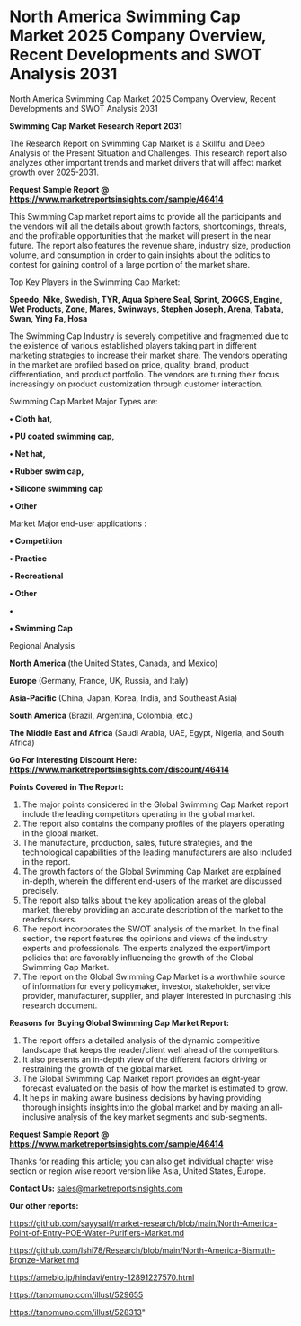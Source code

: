 # North America Swimming Cap Market 2025 Company Overview, Recent Developments and SWOT Analysis 2031
North America Swimming Cap Market 2025 Company Overview, Recent Developments and SWOT Analysis 2031

<strong>Swimming Cap Market Research Report 2031</strong>

The Research Report on Swimming Cap Market is a Skillful and Deep Analysis of the Present Situation and Challenges. This research report also analyzes other important trends and market drivers that will affect market growth over 2025-2031.

<strong>Request Sample Report @ <a href=https://www.marketreportsinsights.com/sample/46414>https://www.marketreportsinsights.com/sample/46414</a></strong>

This Swimming Cap market report aims to provide all the participants and the vendors will all the details about growth factors, shortcomings, threats, and the profitable opportunities that the market will present in the near future. The report also features the revenue share, industry size, production volume, and consumption in order to gain insights about the politics to contest for gaining control of a large portion of the market share.

Top Key Players in the Swimming Cap Market:

<strong>Speedo, Nike, Swedish, TYR, Aqua Sphere Seal, Sprint, ZOGGS, Engine, Wet Products, Zone, Mares, Swinways, Stephen Joseph, Arena, Tabata, Swan, Ying Fa, Hosa</strong>

The Swimming Cap Industry is severely competitive and fragmented due to the existence of various established players taking part in different marketing strategies to increase their market share. The vendors operating in the market are profiled based on price, quality, brand, product differentiation, and product portfolio. The vendors are turning their focus increasingly on product customization through customer interaction.

Swimming Cap Market Major Types are:

<strong>•  Cloth hat,

•  PU coated swimming cap,

•  Net hat,

•  Rubber swim cap,

•  Silicone swimming cap

•  Other</strong>

Market Major end-user applications :

<strong>•  Competition

•  Practice

•  Recreational

•  Other

•  

•  Swimming Cap</strong>

Regional Analysis

</u><strong><b>North America</b></strong> (the United States, Canada, and Mexico)

<strong><b>Europe </b></strong>(Germany, France, UK, Russia, and Italy)

<strong><b>Asia-Pacific</b></strong> (China, Japan, Korea, India, and Southeast Asia)

<strong><b>South America</b></strong> (Brazil, Argentina, Colombia, etc.)

<strong><b>The Middle East and Africa</b></strong> (Saudi Arabia, UAE, Egypt, Nigeria, and South Africa)

<strong>Go For Interesting Discount Here: <a href=https://www.marketreportsinsights.com/discount/46414>https://www.marketreportsinsights.com/discount/46414</a></strong>

<strong>Points Covered in The Report:</strong>
<ol>
  <li>The major points considered in the Global Swimming Cap Market report include the leading competitors operating in the global market.</li>
  <li>The report also contains the company profiles of the players operating in the global market.</li>
  <li>The manufacture, production, sales, future strategies, and the technological capabilities of the leading manufacturers are also included in the report.</li>
  <li>The growth factors of the Global Swimming Cap Market are explained in-depth, wherein the different end-users of the market are discussed precisely.</li>
  <li>The report also talks about the key application areas of the global market, thereby providing an accurate description of the market to the readers/users.</li>
  <li>The report incorporates the SWOT analysis of the market. In the final section, the report features the opinions and views of the industry experts and professionals. The experts analyzed the export/import policies that are favorably influencing the growth of the Global Swimming Cap Market.</li>
  <li>The report on the Global Swimming Cap Market is a worthwhile source of information for every policymaker, investor, stakeholder, service provider, manufacturer, supplier, and player interested in purchasing this research document.</li>
</ol>
<strong>Reasons for Buying Global Swimming Cap Market Report:</strong>

<ol>
  <li>The report offers a detailed analysis of the dynamic competitive landscape that keeps the reader/client well ahead of the competitors.</li>
  <li>It also presents an in-depth view of the different factors driving or restraining the growth of the global market.</li>
  <li>The Global Swimming Cap Market report provides an eight-year forecast evaluated on the basis of how the market is estimated to grow.</li>
  <li>It helps in making aware business decisions by having providing thorough insights insights into the global market and by making an all-inclusive analysis of the key market segments and sub-segments.</li>
</ol>
<strong>Request Sample Report @ <a href=https://www.marketreportsinsights.com/sample/46414>https://www.marketreportsinsights.com/sample/46414</a></strong>


Thanks for reading this article; you can also get individual chapter wise section or region wise report version like Asia, United States, Europe.

<strong>Contact Us:</strong>
sales@marketreportsinsights.com

<strong>Our other reports:</strong>

<a href=https://github.com/sayysaif/market-research/blob/main/North-America-Point-of-Entry-POE-Water-Purifiers-Market.md>https://github.com/sayysaif/market-research/blob/main/North-America-Point-of-Entry-POE-Water-Purifiers-Market.md</a>

<a href=https://github.com/Ishi78/Research/blob/main/North-America-Bismuth-Bronze-Market.md>https://github.com/Ishi78/Research/blob/main/North-America-Bismuth-Bronze-Market.md</a>

<a href=https://ameblo.jp/hindavi/entry-12891227570.html>https://ameblo.jp/hindavi/entry-12891227570.html</a>

<a href=https://tanomuno.com/illust/529655>https://tanomuno.com/illust/529655</a>

<a href=https://tanomuno.com/illust/528313>https://tanomuno.com/illust/528313</a>"
